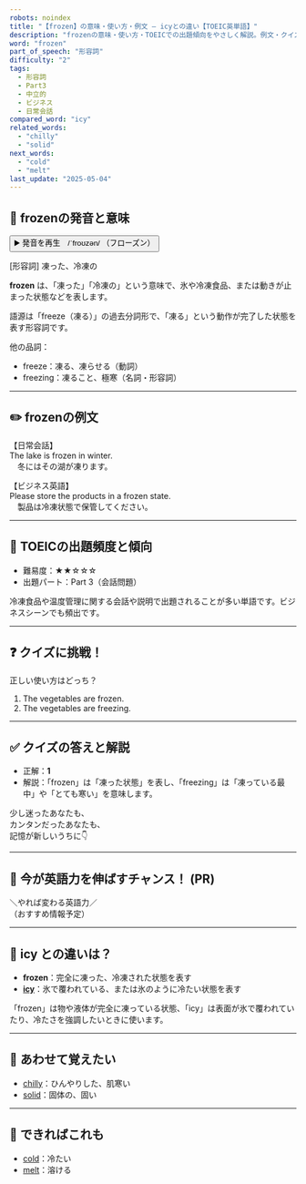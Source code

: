 ```yaml
---
robots: noindex
title: "【frozen】の意味・使い方・例文 ― icyとの違い【TOEIC英単語】"
description: "frozenの意味・使い方・TOEICでの出題傾向をやさしく解説。例文・クイズ付きでicyとの違いもわかりやすく学べます。"
word: "frozen"
part_of_speech: "形容詞"
difficulty: "2"
tags:
  - 形容詞
  - Part3
  - 中立的
  - ビジネス
  - 日常会話
compared_word: "icy"
related_words:
  - "chilly"
  - "solid"
next_words:
  - "cold"
  - "melt"
last_update: "2025-05-04"
---
```


## 🔰 frozenの発音と意味

<button class="play-audio" onclick="playTTS('frozen')">
  <span class="play-audio-main">
    ▶️ 発音を再生　/ˈfroʊzən/
  </span>
  <span class="play-audio-sub">
    （フローズン）
  </span>
</button>

[形容詞] 凍った、冷凍の

**frozen** は、「凍った」「冷凍の」という意味で、氷や冷凍食品、または動きが止まった状態などを表します。

語源は「freeze（凍る）」の過去分詞形で、「凍る」という動作が完了した状態を表す形容詞です。

他の品詞：  
- freeze：凍る、凍らせる（動詞）
- freezing：凍ること、極寒（名詞・形容詞）

---

## ✏️ frozenの例文

【日常会話】  
The lake is frozen in winter.  
　冬にはその湖が凍ります。

【ビジネス英語】  
Please store the products in a frozen state.  
　製品は冷凍状態で保管してください。

---

## 🎯 TOEICの出題頻度と傾向

- 難易度：★★☆☆☆
- 出題パート：Part 3（会話問題）

冷凍食品や温度管理に関する会話や説明で出題されることが多い単語です。ビジネスシーンでも頻出です。

---

## ❓ クイズに挑戦！

正しい使い方はどっち？

1. The vegetables are frozen.  
2. The vegetables are freezing.

---

## ✅ クイズの答えと解説

- 正解：**1**
- 解説：「frozen」は「凍った状態」を表し、「freezing」は「凍っている最中」や「とても寒い」を意味します。

少し迷ったあなたも、  
カンタンだったあなたも、  
記憶が新しいうちに👇️

---

## 🚀 今が英語力を伸ばすチャンス！ (PR)

<div class="info-center">
＼やれば変わる英語力／<br>  
（おすすめ情報予定）
</div>

---

## 🤔  icy との違いは？

- **frozen**：完全に凍った、冷凍された状態を表す
- **[icy](/word/icy/)**：氷で覆われている、または氷のように冷たい状態を表す

「frozen」は物や液体が完全に凍っている状態、「icy」は表面が氷で覆われていたり、冷たさを強調したいときに使います。

---

## 🧩 あわせて覚えたい

- [chilly](/word/chilly/)：ひんやりした、肌寒い
- [solid](/word/solid/)：固体の、固い

---

## 📖 できればこれも

- [cold](/word/cold/)：冷たい
- [melt](/word/melt/)：溶ける

<!-- cvid: aid45_bid28 -->
